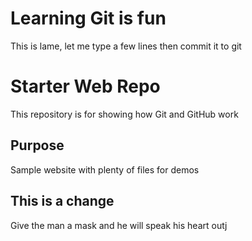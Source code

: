 # Learning Git is fun

This is lame, let me type a few lines
then commit it to git

# Starter Web Repo

This repository is for showing how Git and GitHub work

## Purpose

Sample website with plenty of files for demos

## This is a change

Give the man a mask and he will speak his heart outj